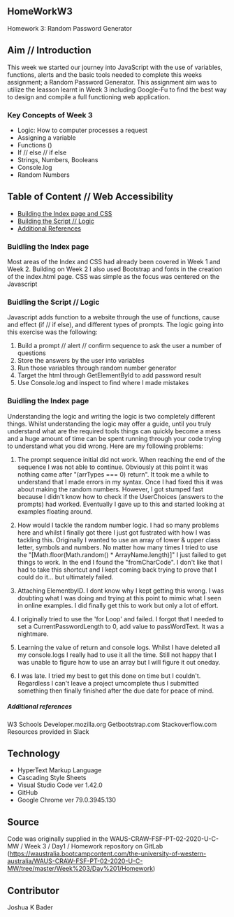 ## HomeWorkW3
Homework 3: Random Password Generator

## Aim // Introduction
This week we started our journey into JavaScript with the use of variables, functions, alerts and the basic tools needed to complete this weeks assignment; a Random Password Generator. This assignment aim was to utilize the leasson learnt in Week 3 including Google-Fu to find the best way to design and compile a full functioning web application.

### Key Concepts of Week 3
* Logic: How to computer processes a request
* Assigning a variable
* Functions ()
* If // else // if else
* Strings, Numbers, Booleans
* Console.log
* Random Numbers

## Table of Content // Web Accessibility
* [Building the Index page and CSS](#Index)
* [Building the Script // Logic](#Logic)
* [Additional References](#Ref)


<a name="Index"></a>

### Buidling the Index page
Most areas of the Index and CSS had already been covered in Week 1 and Week 2. Building on Week 2 I also used Bootstrap and fonts in the creation of the index.html page. CSS was simple as the focus was centered on the Javascript


<a name="Logic"></a>

### Buidling the Script // Logic
Javascript adds function to a website through the use of functions, cause and effect (if // if else), and different types of prompts. The logic going into this exercise was the following:
1. Build a prompt // alert // confirm sequence to ask the user a number of questions
2. Store the answers by the user into variables
3. Run those variables through random number generator
4. Target the html through GetElementById to add password result
5. Use Console.log and inspect to find where I made mistakes

<a name="Problems"></a>

### Buidling the Index page
Understanding the logic and writing the logic is two completely different things. Whilst understanding the logic may offer a guide, until you truly understand what are the required tools things can quickly become a mess and a huge amount of time can be spent running through your code trying to understand what you did wrong. Here are my following problems:

1. The prompt sequence initial did not work. When reaching the end of the sequence I was not able to continue. Obviously at this point it was nothing came after "(arrTypes === 0) return". It took me a while to understand that I made errors in my syntax. Once I had fixed this it was about making the random numbers. However, I got stumped fast because I didn't know how to check if the UserChoices (answers to the prompts) had worked. Eventually I gave up to this and started looking at examples floating around.

2. How would I tackle the random number logic. I had so many problems here and whilst I finally got there I just got fustrated with how I was tackling this. Originally I wanted to use an array of lower & upper class letter, symbols and numbers. No matter how many times I tried to use the "[Math.floor(Math.random() * ArrayName.length)]" I just failed to get things to work. In the end I found the "fromCharCode". I don't like that I had to take this shortcut and I kept coming back trying to prove that I could do it... but ultimately failed.

3. Attaching ElementbyID. I dont know why I kept getting this wrong. I was doubting what I was doing and trying at this point to mimic what I seen in online examples. I did finally get this to work but only a lot of effort.

4. I originally tried to use the 'for Loop' and failed. I forgot that I needed to set a CurrentPasswordLength to 0, add value to passWordText. It was a nightmare. 

5. Learning the value of return and console logs. Whilst I have deleted all my console.logs I really had to use it all the time. Still not happy that I was unable to figure how to use an array but I will figure it out oneday.

6. I was late. I tried my best to get this done on time but I couldn't. Regardless I can't leave a project umcomplete thus I submitted something then finally finished after the due date for peace of mind. 

<a name="Ref"></a>

##### Additional references
W3 Schools
Developer.mozilla.org
Getbootstrap.com
Stackoverflow.com
Resources provided in Slack

## Technology
* HyperText Markup Language
* Cascading Style Sheets
* Visual Studio Code ver 1.42.0
* GitHub
* Google Chrome ver 79.0.3945.130

## Source
Code was originally supplied in the WAUS-CRAW-FSF-PT-02-2020-U-C-MW / Week 3 / Day1 / Homework repository on GitLab (https://waustralia.bootcampcontent.com/the-university-of-western-australia/WAUS-CRAW-FSF-PT-02-2020-U-C-MW/tree/master/Week%203/Day%201/Homework)

## Contributor
Joshua K Bader

